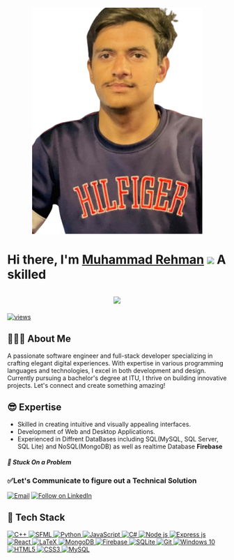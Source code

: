 <p align="center">
  <img src="MyDP.png" alt="Muhammad Rehma" />
</p>

<h1 align="left">Hi there, I'm <a href="https://www.linkedin.com/in/muhammad-rehman-196bb5263/">Muhammad Rehman</a> 
<img src="https://media.giphy.com/media/hvRJCLFzcasrR4ia7z/giphy.gif" width="28"> A skilled  
  
<h2 align="center" justify="center" >
  <img src="https://readme-typing-svg.herokuapp.com/?font=Righteous&size=30&center=true&vCenter=true&width=400&height=70&duration=4000&lines=Software+Engineer;+Full-Stack+Web-Developer" />
</h2>    

<a href="https://github.com/MuhammdRehman"><img alt="views" title="Github views" src="https://komarev.com/ghpvc/?username=MuhammdRehman&style=flat-square" width="125"/></a>
## 👨🏻‍🎓 About Me
A passionate software engineer and full-stack developer specializing in crafting elegant digital experiences. With expertise in various programming languages and technologies, I excel in both development and design. Currently pursuing a bachelor's degree at ITU, I thrive on building innovative projects. Let's connect and create something amazing!


## 😎 Expertise
- Skilled in creating intuitive and visually appealing interfaces.
- Development of Web and Desktop Applications.
- Experienced in Diffrent DataBases including SQL(MySQL, SQL Server, SQL Lite) and NoSQL(MongoDB) as well as realtime Database **Firebase**
 

##### 🚩 Stuck On a Problem 
### ✅Let's Communicate to figure out a Technical Solution 
<p align="left">
  <a href="mailto:ammuhammadrehman@gmail.com"><img title="Email" src="https://img.shields.io/badge/Gmail-D14836?style=for-the-badge&logo=gmail&logoColor=white"/></a>
  <a href="https://www.linkedin.com/in/muhammad-rehman-196bb5263/"><img title="Follow on LinkedIn" src="https://img.shields.io/badge/LinkedIn-0077B5?style=for-the-badge&logo=linkedin&logoColor=white"/></a>

</p>

## 🤖 Tech Stack 
 <a href="#"> 
<img alt="C++" src="https://img.shields.io/badge/c++%20-%2300599C.svg?&style=for-the-badge&logo=c%2B%2B&ogoColor=white"/>
<img alt="SFML" src="https://img.shields.io/badge/SFML-%23FF7139.svg?&style=for-the-badge&logo=sfml&logoColor=white"/> 
<img alt="Python" src="https://img.shields.io/badge/python%20-%2314354C.svg?&style=for-the-badge&logo=python&logoColor=white"/> 
<img alt="JavaScript" src="https://img.shields.io/badge/javascript%20-%23323330.svg?&style=for-the-badge&logo=javascript&logoColor=%23F7DF1E"/>   
<img alt="C#" src="https://img.shields.io/badge/c%23%20-%23239120.svg?&style=for-the-badge&logo=c-sharp&logoColor=white"/> 
<img alt="Node js" src="https://img.shields.io/badge/Node.js-%23339933.svg?&style=for-the-badge&logo=node.js&logoColor=white"/> 
<img alt="Express js" src="https://img.shields.io/badge/Express.js-%23000000.svg?&style=for-the-badge&logo=express&logoColor=white"/>   
<img alt="React" src="https://img.shields.io/badge/React-%2361DAFB.svg?&style=for-the-badge&logo=react&logoColor=white"/>
<img alt="LaTeX" src="https://img.shields.io/badge/latex%20-%23008080.svg?&style=for-the-badge&logo=latex&logoColor=white"/>

<img alt="MongoDB" src ="https://img.shields.io/badge/MongoDB-%234ea94b.svg?&style=for-the-badge&logo=mongodb&logoColor=white"/>
<img alt="Firebase" src="https://img.shields.io/badge/firebase%20-%23039BE5.svg?&style=for-the-badge&logo=firebase"/> 
<img alt="SQLite" src ="https://img.shields.io/badge/sqlite-%2307405e.svg?&style=for-the-badge&logo=sqlite&logoColor=white"/> 
<img alt="Git" src="https://img.shields.io/badge/git%20-%23F05033.svg?&style=for-the-badge&logo=git&logoColor=white"/>
<img alt="Windows 10" src="https://img.shields.io/badge/Windows-0078D6?style=for-the-badge&logo=windows&logoColor=white" /> 
<img alt="HTML5" src="https://img.shields.io/badge/html5%20-%23E34F26.svg?&style=for-the-badge&logo=html5&logoColor=white"/>
<img alt="CSS3" src="https://img.shields.io/badge/css3%20-%231572B6.svg?&style=for-the-badge&logo=css3&logoColor=white"/> 
<img alt="MySQL" src="https://img.shields.io/badge/mysql-%2300f.svg?&style=for-the-badge&logo=mysql&logoColor=white"/> 
 </a>
</p>

